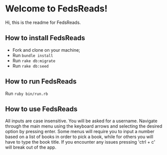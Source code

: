 # Welcome to FedsReads!

Hi, this is the readme for FedsReads.

## How to install FedsReads

- Fork and clone on your machine;
- Run `bundle install`
- Run `rake db:migrate`
- Run `rake db:seed`

## How to run FedsReads

Run `ruby bin/run.rb`

## How to use FedsReads

All inputs are case insensitive.
You will be asked for a username.
Navigate through the main menu using the keyboard arrows and selecting the desired option by pressing enter. Some menus will require you to input a number based on a list of books in order to pick a book, while for others you will have to type the book title. If you encounter any issues pressing 'ctrl + c' will break out of the app. 
